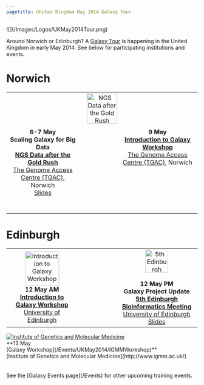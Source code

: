 ```yaml
---
pagetitle: United Kingdom May 2014 Galaxy Tour
---
```

<div class='center'>![](/Images/Logos/UKMay2014Tour.png)</div>



Around Norwich or Edinburgh?  A [Galaxy Tour](/Events) is happening in the United Kingdom in early May 2014.  See below for participating institutions and events.

<div class='center'>

# Norwich

<table>
  <tr>
    <td colspan=3 style=" text-align: center; border: none;"> <a href='http://www.tgac.ac.uk/'><img src='/Images/Logos/TGACLogo.png' alt='NGS Data after the Gold Rush' height="80" /></a> </td>
  </tr>
  <tr>
    <td colspan=3 style=" text-align: center; border: none;"> </td>
  </tr>
  <tr>
    <td style=" text-align: center; border: none;"> <strong>6-7 May</strong> <br /> <strong>Scaling Galaxy for Big Data</strong> <br /> <strong><a href='http://www.tgac.ac.uk/SeqAhead_Scientific_Meeting_and_Management_Committee_Meeting/'>NGS Data after the Gold Rush</a></strong> <br /> <a href='http://www.tgac.ac.uk/'>The Genome Access Centre (TGAC)</a>, Norwich <br /> <a href='PLACEHOLDER_ATTACHMENT_URLDocuments/Presentations/ScalingGalaxyTGAC2014.pdf'>Slides</a> <br /><br /><br /></td>
    <td style=" text-align: center; border: none; width: 20%;"> </td>
    <td style=" text-align: center; vertical-align: top; border: none;"> <strong>9 May</strong> <br /> <strong><a href='/Events/UKMay2014/TGACWorkshop'>Introduction to Galaxy Workshop</a></strong> <br /> <a href='http://www.tgac.ac.uk/'>The Genome Access Centre (TGAC)</a>, Norwich </td>
  </tr>
</table>


# Edinburgh

<table>
  <tr>
    <td style=" text-align: center; border: none;"> <a href='/Events/UKMay2014/UEdinburgh'><img src='/Images/Logos/UEdinburghWideLogo.png' alt='Introduction to Galaxy Workshop' height="90" /></a><br /> <strong> 12 May AM <br /> <a href='/Events/UKMay2014/UEdinburgh'>Introduction to Galaxy Workshop</a></strong><br /><a href='http://www.ed.ac.uk/'>University of Edinburgh</a> </td>
    <td style=" text-align: center; border: none; width: 20%;"> </td>
    <td style=" text-align: center; border: none;"> <a href='http://www.bioinformatics.ed.ac.uk/events/5th-edinburgh-bioinformatics-meeting'><img src='/Images/Logos/EdinburghBioinformatics.png' alt='5th Edinburgh Bioinformatics Meeting' height="60" /></a><br /><br /> <strong>12 May PM <br /> Galaxy Project Update <br /><a href='http://www.bioinformatics.ed.ac.uk/events/5th-edinburgh-bioinformatics-meeting'>5th Edinburgh Bioinformatics Meeting</a></strong><br /> <a href='http://www.ed.ac.uk/'>University of Edinburgh</a> <br /> <a href='PLACEHOLDER_ATTACHMENT_URLDocuments/Presentations/GalaxyProjectUpdate201405.pdf'>Slides</a> </td>
  </tr>
</table>


<div class='center'>
<a href='http://www.igmm.ac.uk/'><img src='/Images/Logos/IGMMLogo.jpg' alt='Institute of Genetics and Molecular Medicine'  /></a><br />
**13 May<br />
[Galaxy Workshop](/Events/UKMay2014/IGMMWorkshop)**<br />
[Institute of Genetics and Molecular Medicine](http://www.igmm.ac.uk/)
</div>
</div>
<br /><br />
See the [Galaxy Events page](/Events) for other upcoming training events.
